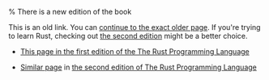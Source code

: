 % There is a new edition of the book

This is an old link. You can [continue to the exact older page][1].
If you're trying to learn Rust, checking out [the second edition][3] might be a better choice.

* [This page in the first edition of the The Rust Programming Language][1]

* [Similar page][2] in [the second edition of The Rust Programming Language][3]


[1]: first-edition/guessing-game.html
[2]: second-edition/ch02-00-guessing-game-tutorial.html
[3]: second-edition/index.html
